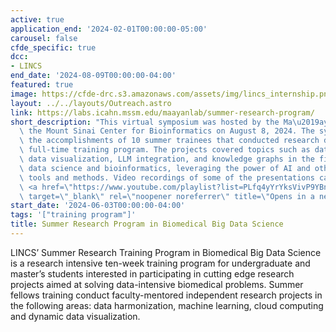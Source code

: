 ```yaml
---
active: true
application_end: '2024-02-01T00:00:00-05:00'
carousel: false
cfde_specific: true
dcc:
- LINCS
end_date: '2024-08-09T00:00:00-04:00'
featured: true
image: https://cfde-drc.s3.amazonaws.com/assets/img/lincs_internship.png
layout: ../../layouts/Outreach.astro
link: https://labs.icahn.mssm.edu/maayanlab/summer-research-program/
short_description: "This virtual symposium was hosted by the Ma\u2019ayan Lab and\
  \ the Mount Sinai Center for Bioinformatics on August 8, 2024. The symposium featured\
  \ the accomplishments of 10 summer trainees that conducted research during a 10-week\
  \ full-time training program. The projects covered topics such as data integration,\
  \ data visualization, LLM integration, and knowledge graphs in the field of biomedical\
  \ data science and bioinformatics, leveraging the power of AI and other computational\
  \ tools and methods. Video recordings of some of the presentations can be found\
  \ <a href=\"https://www.youtube.com/playlist?list=PLfq4yYrYksVivP9YBnGitDXgbjX_urlF2\"\
  \ target=\"_blank\" rel=\"noopener noreferrer\" title=\"Opens in a new tab\">here</a>."
start_date: '2024-06-03T00:00:00-04:00'
tags: '["training program"]'
title: Summer Research Program in Biomedical Big Data Science
---
```

LINCS’ Summer Research Training Program in Biomedical Big Data Science is a research intensive ten-week training program for undergraduate and master’s students interested in participating in cutting edge research projects aimed at solving data-intensive biomedical problems. Summer fellows training conduct faculty-mentored independent research projects in the following areas: data harmonization, machine learning, cloud computing and dynamic data visualization.